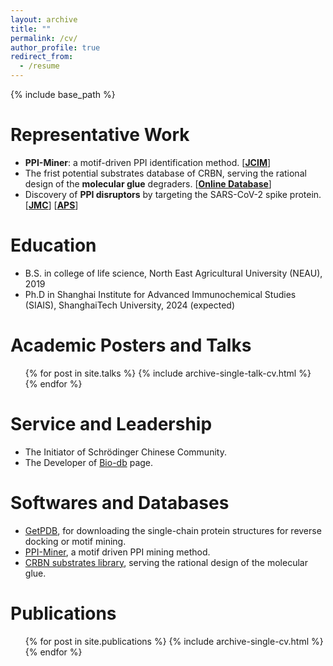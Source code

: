 ```yaml
---
layout: archive
title: ""
permalink: /cv/
author_profile: true
redirect_from:
  - /resume
---
```


{% include base_path %}

Representative Work
=====
* **PPI-Miner**: a motif-driven PPI identification method. \[[**JCIM**](https://pubs.acs.org/doi/full/10.1021/acs.jcim.2c01033)\]
* The frist potential substrates database of CRBN, serving the rational design of the **molecular glue** degraders. \[[**Online Database**](https://bailab.siais.shanghaitech.edu.cn/services/crbn-subslib)\]
* Discovery of **PPI disruptors** by targeting the SARS-CoV-2 spike protein. \[[**JMC**](https://pubs.acs.org/doi/full/10.1021/acs.jmedchem.1c00320)\] \[[**APS**](https://www.nature.com/articles/s41401-021-00735-z)\]

Education
======
* B.S. in college of life science, North East Agricultural University (NEAU), 2019
* Ph.D in Shanghai Institute for Advanced Immunochemical Studies (SIAIS), ShanghaiTech University, 2024 (expected)

Academic Posters and Talks
======
  <ul>{% for post in site.talks %}
    {% include archive-single-talk-cv.html %}
  {% endfor %}</ul>

Service and Leadership
======
* The Initiator of Schrödinger Chinese Community.
* The Developer of [Bio-db](https://wang-lin-boop.github.io/Biodb-Search/) page.

Softwares and Databases
=====
* [GetPDB](https://github.com/Wang-Lin-boop/Schrodinger-Script), for downloading the single-chain protein structures for reverse docking or motif mining.
* [PPI-Miner](https://github.com/Wang-Lin-boop/PPI-Miner), a motif driven PPI mining method.
* [CRBN substrates library](https://bailab.siais.shanghaitech.edu.cn/services/crbn-subslib), serving the rational design of the molecular glue.

Publications
======
  <ul>{% for post in site.publications %}
    {% include archive-single-cv.html %}
  {% endfor %}</ul>

